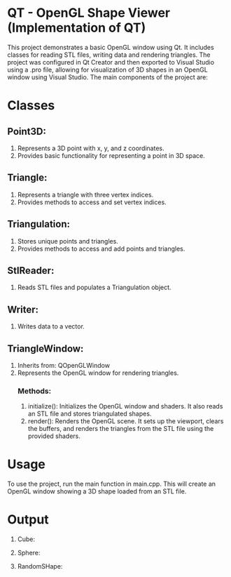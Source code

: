 # QT - OpenGL Shape Viewer (Implementation of QT)
This project demonstrates a basic OpenGL window using Qt. It includes classes for reading STL files, writing data and rendering triangles. The project was configured in Qt Creator and then exported to Visual Studio using a .pro file, allowing for visualization of 3D shapes in an OpenGL window using Visual Studio. The main components of the project are:
# Classes
## Point3D:
1. Represents a 3D point with x, y, and z coordinates.
2. Provides basic functionality for representing a point in 3D space.
## Triangle:
1. Represents a triangle with three vertex indices.
2. Provides methods to access and set vertex indices.
## Triangulation:
1. Stores unique points and triangles.
2. Provides methods to access and add points and triangles.
## StlReader:
1. Reads STL files and populates a Triangulation object.
## Writer:
1. Writes data to a vector.
## TriangleWindow:
1. Inherits from: QOpenGLWindow
2. Represents the OpenGL window for rendering triangles.
   ### Methods:
   1. initialize(): Initializes the OpenGL window and shaders. It also reads an STL file and stores triangulated shapes.
   2. render(): Renders the OpenGL scene. It sets up the viewport, clears the buffers, and renders the triangles from the STL file using the provided shaders.

# Usage
To use the project, run the main function in main.cpp. This will create an OpenGL window showing a 3D shape loaded from an STL file.

# Output

1. Cube:

2. Sphere:
   
3. RandomSHape:
